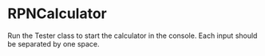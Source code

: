 # RPNCalculator
Run the Tester class to start the calculator in the console. Each input should be separated by one space.
